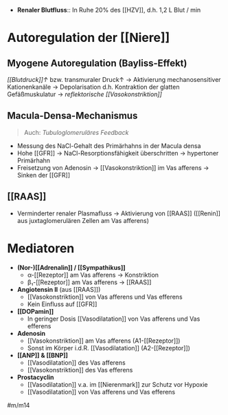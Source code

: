 - **Renaler Blutfluss**:: In Ruhe 20% des [[HZV]], d.h. 1,2 L Blut / min

# Autoregulation der [[Niere]]
## Myogene Autoregulation (Bayliss-Effekt)
*[[Blutdruck]]↑* bzw. transmuraler Druck↑ → Aktivierung mechanosensitiver Kationenkanäle → Depolarisation d.h. Kontraktion der glatten Gefäßmuskulatur → *reflektorische [[Vasokonstriktion]]*

## Macula-Densa-Mechanismus
> Auch: *Tubuloglomeruläres Feedback*
- Messung des NaCl-Gehalt des Primärhahns in der Macula densa
- Hohe [[GFR]] → NaCl-Resorptionsfähigkeit überschritten → hypertoner Primärhahn
- Freisetzung von Adenosin → [[Vasokonstriktion]] im Vas afferens → Sinken der [[GFR]]

## [[RAAS]]
- Verminderter renaler Plasmafluss → Aktivierung von [[RAAS]] ([[Renin]] aus juxtaglomerulären Zellen am Vas afferens)

# Mediatoren
- **(Nor-)[[Adrenalin]] / [[Sympathikus]]**
	- α-[[Rezeptor]] am Vas afferens → Konstriktion
	- β₁-[[Rezeptor]] am Vas afferens → [[RAAS]]
- **Angiotensin II** (aus [[RAAS]])
	- [[Vasokonstriktion]] von Vas afferens und Vas efferens
	- Kein Einfluss auf [[GFR]]
- **[[DOPamin]]**
	- In geringer Dosis [[Vasodilatation]] von Vas afferens und Vas efferens
- **Adenosin**
	- [[Vasokonstriktion]] am Vas afferens (A1-[[Rezeptor]])
	- Sonst im Körper i.d.R. [[Vasodilatation]] (A2-[[Rezeptor]])
- **[[ANP]] & [[BNP]]**
	- [[Vasodilatation]] des Vas afferens
	- [[Vasokonstriktion]] des Vas efferens
- **Prostacyclin**
	- [[Vasodilatation]] v.a. im [[Nierenmark]] zur Schutz vor Hypoxie
	- [[Vasodilatation]] von Vas afferens und Vas efferens

#m/m14 